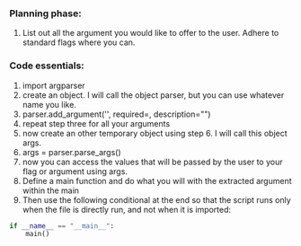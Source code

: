 
### Planning phase:
1) List out all the argument you would like to offer to the user. Adhere to standard flags where you can.

### Code essentials:
1) import argparser
2) create an object. I will call the object parser, but you can use whatever name you like. 
3) parser.add_argument('<insert-argument-or-flag>', required=<insert-boolean>, description="<add description that the user needs to read.>")
4) repeat step three for all your arguments
5) now create an other temporary object using step 6. I will call this object args.
6) args = parser.parse_args()
7) now you can access the values that will be passed by the user to your flag or argument using args.<insert-flag-without-dash>
8) Define a main function and do what you will with the extracted argument within the main
9) Then use the following conditional at the end so that the script runs only when the file is directly run, and not when it is imported:
```python
if __name__ == "__main__":
    main()
```